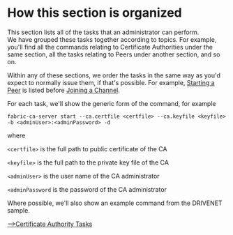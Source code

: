 # <a name="HowOrganized"></a> How this section is organized

This section lists all of the tasks that an administrator can perform.  
We have grouped these tasks together according to topics. For example, you'll find all the commands relating to Certificate Authorities under the same section, all the tasks relating to Peers under another section, and so on.

Within any of these sections, we order the tasks in the same way as you'd expect to normally issue them, if that's possible.  For example, [Starting a Peer](./PeerTasks.md#StartingPeer) is listed before [Joining a Channel](./PeerTasks.md#JoiningChannel).

For each task, we'll show the generic form of the command, for example

`fabric-ca-server start --ca.certfile <certfile> --ca.keyfile <keyfile> -b <adminUser>:<adminPassword> -d`

where

`<certfile>` is the full path to public certificate of the CA

`<keyfile>` is the full path to the private key file of the CA

`<adminUser>` is the user name of the CA administrator

`<adminPassword` is the password of the CA administrator

Where possible, we'll also show an example command from the DRIVENET sample.

[-->Certificate Authority Tasks](./CATasks.md)
